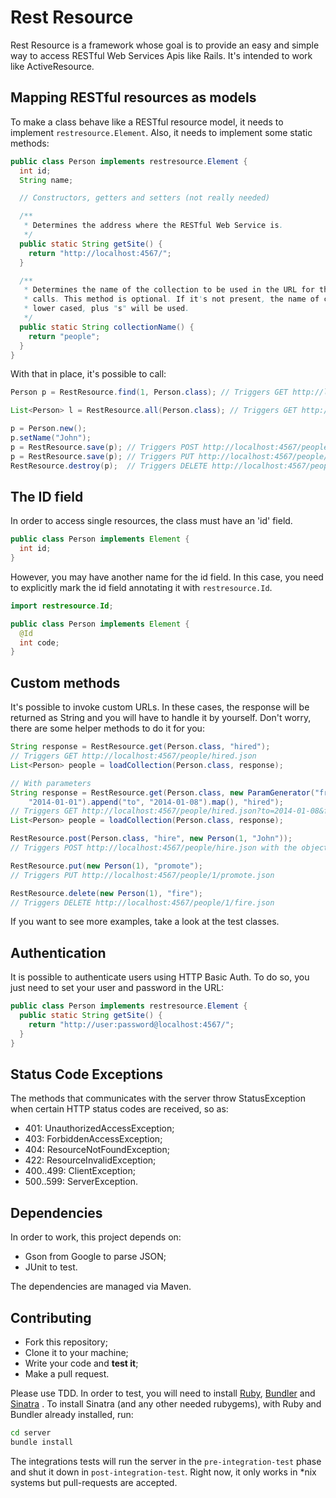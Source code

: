 # Rest Resource

Rest Resource is a framework whose goal is to provide an easy and simple
way to access RESTful Web Services Apis like Rails. It's intended to work like
ActiveResource.

## Mapping RESTful resources as models

To make a class behave like a RESTful resource model, it needs to implement
`restresource.Element`. Also, it needs to implement some static methods:

```java
public class Person implements restresource.Element {
  int id;
  String name;

  // Constructors, getters and setters (not really needed)

  /**
   * Determines the address where the RESTful Web Service is.
   */
  public static String getSite() {
    return "http://localhost:4567/";
  }

  /**
   * Determines the name of the collection to be used in the URL for the
   * calls. This method is optional. If it's not present, the name of class,
   * lower cased, plus "s" will be used.
   */
  public static String collectionName() {
    return "people";
  }
}
```

With that in place, it's possible to call:

```java
Person p = RestResource.find(1, Person.class); // Triggers GET http://localhost:4567/people/1.json

List<Person> l = RestResource.all(Person.class); // Triggers GET http://localhost:4567/people.json

p = Person.new();
p.setName("John");
p = RestResource.save(p); // Triggers POST http://localhost:4567/people.json
p = RestResource.save(p); // Triggers PUT http://localhost:4567/people/:ID.json
RestResource.destroy(p);  // Triggers DELETE http://localhost:4567/people/:ID.json
```

## The ID field

In order to access single resources, the class must have an 'id' field.

```java
public class Person implements Element {
  int id;
}
```

However, you may have another name for the id field. In this case, you need to
explicitly mark the id field annotating it with `restresource.Id`.

```java
import restresource.Id;

public class Person implements Element {
  @Id
  int code;
}
```

## Custom methods

It's possible to invoke custom URLs. In these cases, the response will
be returned as String and you will have to handle it by yourself. Don't worry,
there are some helper methods to do it for you:

```java
String response = RestResource.get(Person.class, "hired");
// Triggers GET http://localhost:4567/people/hired.json
List<Person> people = loadCollection(Person.class, response);

// With parameters
String response = RestResource.get(Person.class, new ParamGenerator("from",
    "2014-01-01").append("to", "2014-01-08").map(), "hired");
// Triggers GET http://localhost:4567/people/hired.json?to=2014-01-08&from=2014-01-01
List<Person> people = loadCollection(Person.class, response);

RestResource.post(Person.class, "hire", new Person(1, "John"));
// Triggers POST http://localhost:4567/people/hire.json with the object in the body as JSON

RestResource.put(new Person(1), "promote");
// Triggers PUT http://localhost:4567/people/1/promote.json

RestResource.delete(new Person(1), "fire");
// Triggers DELETE http://localhost:4567/people/1/fire.json
```

If you want to see more examples, take a look at the test classes.

## Authentication

It is possible to authenticate users using HTTP Basic Auth. To do so, you just
need to set your user and password in the URL:

```java
public class Person implements restresource.Element {
  public static String getSite() {
    return "http://user:password@localhost:4567/";
  }
}
```

## Status Code Exceptions

The methods that communicates with the server throw StatusException when certain
HTTP status codes are received, so as:

* 401: UnauthorizedAccessException;
* 403: ForbiddenAccessException;
* 404: ResourceNotFoundException;
* 422: ResourceInvalidException;
* 400..499: ClientException;
* 500..599: ServerException.

## Dependencies

In order to work, this project depends on:

* Gson from Google to parse JSON;
* JUnit to test.

The dependencies are managed via Maven.

## Contributing

* Fork this repository;
* Clone it to your machine;
* Write your code and **test it**;
* Make a pull request.

Please use TDD. In order to test, you will need to install [Ruby][1], [Bundler][2]
and [Sinatra][3] . To install Sinatra (and any other needed rubygems),
with Ruby and Bundler already installed, run:

```sh
cd server
bundle install
```

The integrations tests will run the server in the `pre-integration-test` phase
and shut it down in `post-integration-test`. Right now, it only works in *nix
systems but pull-requests are accepted.

[1]: https://www.ruby-lang.org
[2]: http://bundler.io/
[3]: http://www.sinatrarb.com/
